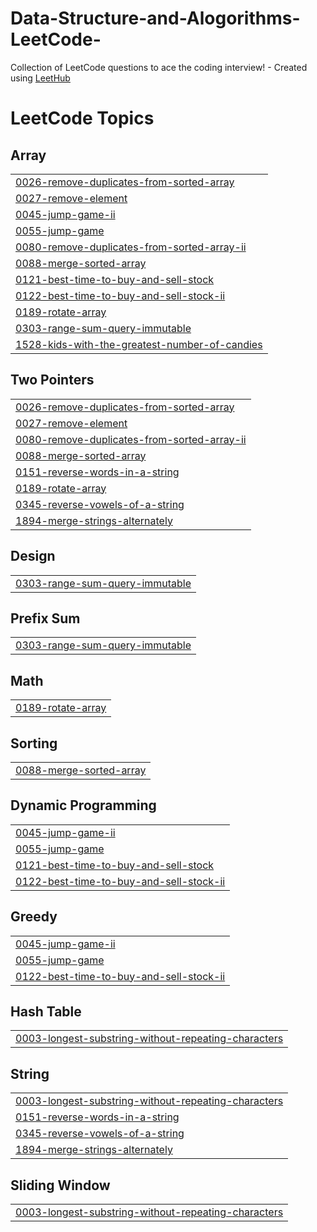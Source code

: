 # Data-Structure-and-Alogorithms-LeetCode-
Collection of LeetCode questions to ace the coding interview! - Created using [LeetHub](https://github.com/QasimWani/LeetHub)

<!---LeetCode Topics Start-->
# LeetCode Topics
## Array
|  |
| ------- |
| [0026-remove-duplicates-from-sorted-array](https://github.com/anuj15102002/Data-Structure-and-Alogorithms-LeetCode-/tree/master/0026-remove-duplicates-from-sorted-array) |
| [0027-remove-element](https://github.com/anuj15102002/Data-Structure-and-Alogorithms-LeetCode-/tree/master/0027-remove-element) |
| [0045-jump-game-ii](https://github.com/anuj15102002/Data-Structure-and-Alogorithms-LeetCode-/tree/master/0045-jump-game-ii) |
| [0055-jump-game](https://github.com/anuj15102002/Data-Structure-and-Alogorithms-LeetCode-/tree/master/0055-jump-game) |
| [0080-remove-duplicates-from-sorted-array-ii](https://github.com/anuj15102002/Data-Structure-and-Alogorithms-LeetCode-/tree/master/0080-remove-duplicates-from-sorted-array-ii) |
| [0088-merge-sorted-array](https://github.com/anuj15102002/Data-Structure-and-Alogorithms-LeetCode-/tree/master/0088-merge-sorted-array) |
| [0121-best-time-to-buy-and-sell-stock](https://github.com/anuj15102002/Data-Structure-and-Alogorithms-LeetCode-/tree/master/0121-best-time-to-buy-and-sell-stock) |
| [0122-best-time-to-buy-and-sell-stock-ii](https://github.com/anuj15102002/Data-Structure-and-Alogorithms-LeetCode-/tree/master/0122-best-time-to-buy-and-sell-stock-ii) |
| [0189-rotate-array](https://github.com/anuj15102002/Data-Structure-and-Alogorithms-LeetCode-/tree/master/0189-rotate-array) |
| [0303-range-sum-query-immutable](https://github.com/anuj15102002/Data-Structure-and-Alogorithms-LeetCode-/tree/master/0303-range-sum-query-immutable) |
| [1528-kids-with-the-greatest-number-of-candies](https://github.com/anuj15102002/Data-Structure-and-Alogorithms-LeetCode-/tree/master/1528-kids-with-the-greatest-number-of-candies) |
## Two Pointers
|  |
| ------- |
| [0026-remove-duplicates-from-sorted-array](https://github.com/anuj15102002/Data-Structure-and-Alogorithms-LeetCode-/tree/master/0026-remove-duplicates-from-sorted-array) |
| [0027-remove-element](https://github.com/anuj15102002/Data-Structure-and-Alogorithms-LeetCode-/tree/master/0027-remove-element) |
| [0080-remove-duplicates-from-sorted-array-ii](https://github.com/anuj15102002/Data-Structure-and-Alogorithms-LeetCode-/tree/master/0080-remove-duplicates-from-sorted-array-ii) |
| [0088-merge-sorted-array](https://github.com/anuj15102002/Data-Structure-and-Alogorithms-LeetCode-/tree/master/0088-merge-sorted-array) |
| [0151-reverse-words-in-a-string](https://github.com/anuj15102002/Data-Structure-and-Alogorithms-LeetCode-/tree/master/0151-reverse-words-in-a-string) |
| [0189-rotate-array](https://github.com/anuj15102002/Data-Structure-and-Alogorithms-LeetCode-/tree/master/0189-rotate-array) |
| [0345-reverse-vowels-of-a-string](https://github.com/anuj15102002/Data-Structure-and-Alogorithms-LeetCode-/tree/master/0345-reverse-vowels-of-a-string) |
| [1894-merge-strings-alternately](https://github.com/anuj15102002/Data-Structure-and-Alogorithms-LeetCode-/tree/master/1894-merge-strings-alternately) |
## Design
|  |
| ------- |
| [0303-range-sum-query-immutable](https://github.com/anuj15102002/Data-Structure-and-Alogorithms-LeetCode-/tree/master/0303-range-sum-query-immutable) |
## Prefix Sum
|  |
| ------- |
| [0303-range-sum-query-immutable](https://github.com/anuj15102002/Data-Structure-and-Alogorithms-LeetCode-/tree/master/0303-range-sum-query-immutable) |
## Math
|  |
| ------- |
| [0189-rotate-array](https://github.com/anuj15102002/Data-Structure-and-Alogorithms-LeetCode-/tree/master/0189-rotate-array) |
## Sorting
|  |
| ------- |
| [0088-merge-sorted-array](https://github.com/anuj15102002/Data-Structure-and-Alogorithms-LeetCode-/tree/master/0088-merge-sorted-array) |
## Dynamic Programming
|  |
| ------- |
| [0045-jump-game-ii](https://github.com/anuj15102002/Data-Structure-and-Alogorithms-LeetCode-/tree/master/0045-jump-game-ii) |
| [0055-jump-game](https://github.com/anuj15102002/Data-Structure-and-Alogorithms-LeetCode-/tree/master/0055-jump-game) |
| [0121-best-time-to-buy-and-sell-stock](https://github.com/anuj15102002/Data-Structure-and-Alogorithms-LeetCode-/tree/master/0121-best-time-to-buy-and-sell-stock) |
| [0122-best-time-to-buy-and-sell-stock-ii](https://github.com/anuj15102002/Data-Structure-and-Alogorithms-LeetCode-/tree/master/0122-best-time-to-buy-and-sell-stock-ii) |
## Greedy
|  |
| ------- |
| [0045-jump-game-ii](https://github.com/anuj15102002/Data-Structure-and-Alogorithms-LeetCode-/tree/master/0045-jump-game-ii) |
| [0055-jump-game](https://github.com/anuj15102002/Data-Structure-and-Alogorithms-LeetCode-/tree/master/0055-jump-game) |
| [0122-best-time-to-buy-and-sell-stock-ii](https://github.com/anuj15102002/Data-Structure-and-Alogorithms-LeetCode-/tree/master/0122-best-time-to-buy-and-sell-stock-ii) |
## Hash Table
|  |
| ------- |
| [0003-longest-substring-without-repeating-characters](https://github.com/anuj15102002/Data-Structure-and-Alogorithms-LeetCode-/tree/master/0003-longest-substring-without-repeating-characters) |
## String
|  |
| ------- |
| [0003-longest-substring-without-repeating-characters](https://github.com/anuj15102002/Data-Structure-and-Alogorithms-LeetCode-/tree/master/0003-longest-substring-without-repeating-characters) |
| [0151-reverse-words-in-a-string](https://github.com/anuj15102002/Data-Structure-and-Alogorithms-LeetCode-/tree/master/0151-reverse-words-in-a-string) |
| [0345-reverse-vowels-of-a-string](https://github.com/anuj15102002/Data-Structure-and-Alogorithms-LeetCode-/tree/master/0345-reverse-vowels-of-a-string) |
| [1894-merge-strings-alternately](https://github.com/anuj15102002/Data-Structure-and-Alogorithms-LeetCode-/tree/master/1894-merge-strings-alternately) |
## Sliding Window
|  |
| ------- |
| [0003-longest-substring-without-repeating-characters](https://github.com/anuj15102002/Data-Structure-and-Alogorithms-LeetCode-/tree/master/0003-longest-substring-without-repeating-characters) |
<!---LeetCode Topics End-->